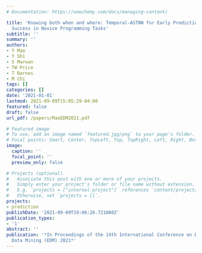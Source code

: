 ```yaml
---
# Documentation: https://wowchemy.com/docs/managing-content/

title: 'Knowing both when and where: Temporal-ASTNN for Early Prediction of Student
  Success in Novice Programming Tasks'
subtitle: ''
summary: ''
authors:
- Y Mao
- Y Shi
- S Marwan
- TW Price
- T Barnes
- M Chi
tags: []
categories: []
date: '2021-01-01'
lastmod: 2021-09-09T15:05:29-04:00
featured: false
draft: false
url_pdf: /papers/MaoEDM2021.pdf

# Featured image
# To use, add an image named `featured.jpg/png` to your page's folder.
# Focal points: Smart, Center, TopLeft, Top, TopRight, Left, Right, BottomLeft, Bottom, BottomRight.
image:
  caption: ''
  focal_point: ''
  preview_only: false

# Projects (optional).
#   Associate this post with one or more of your projects.
#   Simply enter your project's folder or file name without extension.
#   E.g. `projects = ["internal-project"]` references `content/project/deep-learning/index.md`.
#   Otherwise, set `projects = []`.
projects:
- prediction
publishDate: '2021-09-09T19:06:26.721080Z'
publication_types:
- '1'
abstract: ''
publication: '*In Proceedings of the 14th International Conference on Educational
  Data Mining (EDM) 2021*'
---
```

